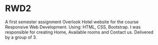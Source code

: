 # RWD2
A first semester assignment Overlook Hotel website for the course Responsive Web Development. Using: HTML, CSS, Bootstrap. I was responsible for creating Home, Available rooms and Contact us. Delivered by a group of 3. 
